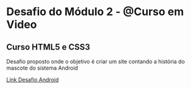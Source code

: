 
  <h1>Desafio do Módulo 2 - @Curso em Video</h1>
  <h2>Curso HTML5 e CSS3</h2>
  <p>Desafio proposto onde o objetivo é criar um site contando a história do mascote do sistema Android </p>
  <a href="https://github.com/gustavoguanabara/html-css/blob/0115692e04eecabda77fb94814d15ccae59f59c9/desafios/modulo-02/d010/desafio-android.pdf" target="_blank">Link Desafio Android</a>
